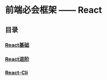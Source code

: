# 前端必会框架 —— React

## 目录

### [React基础](基础.md)

### [React进阶](进阶.md)

### [React-Cli](React-Cli.md)
